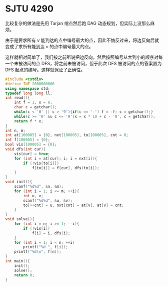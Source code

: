 # SJTU 4290
比较复杂的做法是先用 Tarjan 缩点然后跑 DAG 动态规划，但实际上没那么麻烦。

由于是要求所有 $v$ 能到达的点中编号最大的点，因此不妨反过来，将边反向后就变成了求所有能到达 $v$ 的点中编号最大的点。

这样就相对简单了，我们按之前所说把边反向，然后按照编号从大到小的顺序对每一个未被访问的点 DFS，将之前未被访问，但于此次 DFS 被访问的点的答案置为 DFS 起点的编号。这样就保证了正确性。

```cpp
#include <cstdio>
#define INF 2000000000
using namespace std;
typedef long long ll;
int read(){
    int f = 1, x = 0;
    char c = getchar();
    while(c < '0' || c > '9'){if(c == '-') f = -f; c = getchar();}
    while(c >= '0' && c <= '9')x = x * 10 + c - '0', c = getchar();
    return f * x; 
}
int n, m;
int at[100005] = {0}, nxt[100005], to[100005], cnt = 0;
int f[100005] = {0};
bool vis[100005] = {0};
void dfs(int cur){
    vis[cur] = true;
    for (int i = at[cur]; i; i = nxt[i]){
        if (!vis[to[i]])
            f[to[i]] = f[cur], dfs(to[i]);
    }
}
void init(){
    scanf("%d%d", &n, &m);
    for (int i = 1; i <= m; ++i){
        int u, v;
        scanf("%d%d", &u, &v);
        to[++cnt] = u, nxt[cnt] = at[v], at[v] = cnt;
    }
}
void solve(){
    for (int i = n; i >= 1; --i){
        if (!vis[i])
            f[i] = i, dfs(i);
    }
    for (int i = 1; i < n; ++i)
        printf("%d ", f[i]);
    printf("%d\n", f[n]);
}
int main(){
    init();
    solve();
    return 0;
}
```